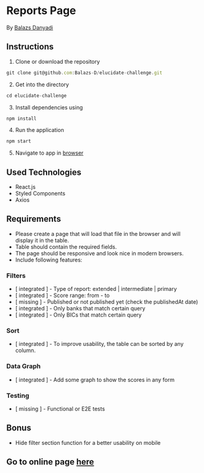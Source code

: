 # Reports Page

By [Balazs Danyadi](mailto:balazs.danyadi@gmail.com)

## Instructions

1. Clone or download the repository

```javascript
git clone git@github.com:Balazs-D/elucidate-challenge.git
```

2. Get into the directory

```javascript
cd elucidate-challenge
```

3. Install dependencies using

```javascript
npm install
```

4. Run the application

```javascript
npm start
```

5. Navigate to app in [browser](http://localhost:3000)

## Used Technologies

- React.js
- Styled Components
- Axios

## Requirements

- Please create a page that will load that file in the browser and will display it in the table.
- Table should contain the required fields.
- The page should be responsive and look nice in
  modern browsers.
- Include following features:

### Filters

- [ integrated ] - Type of report: extended | intermediate | primary
- [ integrated ] - Score range: from - to
- [ missing ] - Published or not published yet (check the publishedAt date)
- [ integrated ] - Only banks that match certain query
- [ integrated ] - Only BICs that match certain query

### Sort

- [ integrated ] - To improve usability, the table can be sorted by any column.

### Data Graph

- [ integrated ] - Add some graph to show the scores in any form

### Testing

- [ missing ] - Functional or E2E tests

## Bonus

- Hide filter section function for a better usability on mobile

## Go to online page [here](https://elucidate-challenge.vercel.app/)
